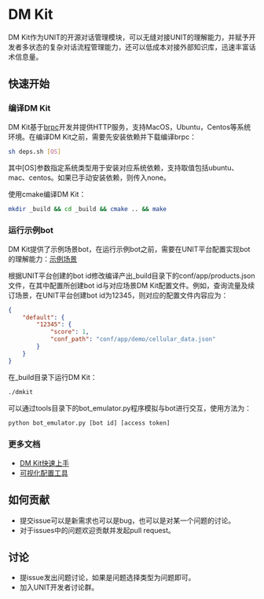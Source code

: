 # DM Kit

DM Kit作为UNIT的开源对话管理模块，可以无缝对接UNIT的理解能力，并赋予开发者多状态的复杂对话流程管理能力，还可以低成本对接外部知识库，迅速丰富话术信息量。

## 快速开始

### 编译DM Kit

DM Kit基于[brpc](https://github.com/brpc/brpc)开发并提供HTTP服务，支持MacOS，Ubuntu，Centos等系统环境。在编译DM Kit之前，需要先安装依赖并下载编译brpc：

```bash
sh deps.sh [OS]
```

其中[OS]参数指定系统类型用于安装对应系统依赖，支持取值包括ubuntu、mac、centos。如果已手动安装依赖，则传入none。

使用cmake编译DM Kit：

```bash
mkdir _build && cd _build && cmake .. && make
```

### 运行示例bot

DM Kit提供了示例场景bot，在运行示例bot之前，需要在UNIT平台配置实现bot的理解能力：[示例场景](docs/demo_bots.md)

根据UNIT平台创建的bot id修改编译产出_build目录下的conf/app/products.json文件，在其中配置所创建bot id与对应场景DM Kit配置文件。例如，查询流量及续订场景，在UNIT平台创建bot id为12345，则对应的配置文件内容应为：

```JSON
{
    "default": {
        "12345": {
            "score": 1,
            "conf_path": "conf/app/demo/cellular_data.json"
        }
    }
}
```

在_build目录下运行DM Kit：

```bash
./dmkit
```

可以通过tools目录下的bot_emulator.py程序模拟与bot进行交互，使用方法为：

```bash
python bot_emulator.py [bot id] [access token]
```

### 更多文档

* [DM Kit快速上手](docs/tutorial.md)
* [可视化配置工具](docs/visual_tool.md)

## 如何贡献

* 提交issue可以是新需求也可以是bug，也可以是对某一个问题的讨论。
* 对于issues中的问题欢迎贡献并发起pull request。

## 讨论

* 提issue发出问题讨论，如果是问题选择类型为问题即可。
* 加入UNIT开发者讨论群。

